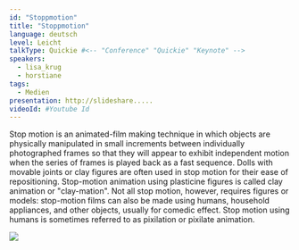 ```yaml
---
id: "Stoppmotion"
title: "Stoppmotion"
language: deutsch
level: Leicht
talkType: Quickie #<-- "Conference" "Quickie" "Keynote" -->
speakers:
  - lisa_krug
  - horstiane
tags:
  - Medien
presentation: http://slideshare.....
videoId: #Youtube Id
---
```


Stop motion is an animated-film making technique in which objects are physically manipulated in small increments between individually photographed frames so that they will appear to exhibit independent motion when the series of frames is played back as a fast sequence. Dolls with movable joints or clay figures are often used in stop motion for their ease of repositioning. Stop-motion animation using plasticine figures is called clay animation or "clay-mation". Not all stop motion, however, requires figures or models: stop-motion films can also be made using humans, household appliances, and other objects, usually for comedic effect. Stop motion using humans is sometimes referred to as pixilation or pixilate animation.

![](/images/blog/IMG_2518.jpg#floatleft)